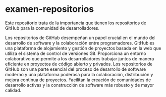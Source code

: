 # examen-repositorios

Este repositorio trata de la importancia que tienen los repositorios de GitHub para la comunidad de desarrolladores.

Los repositorios de GitHub desempeñan un papel crucial en el mundo del desarrollo de software y la colaboración entre programadores.
GitHub es una plataforma de alojamiento y gestión de proyectos basada en la web que utiliza el sistema de control de versiones Git. 
Proporciona un entorno colaborativo que permite a los desarrolladores trabajar juntos de manera eficiente en proyectos de código abierto y privados. 
Los repositorios de GitHub son una parte esencial del proceso de desarrollo de software moderno y una plataforma poderosa para la colaboración, distribución y mejora continua de proyectos.
Facilitan la creación de comunidades de desarrollo activas y la construcción de software más robusto y de mayor calidad.
